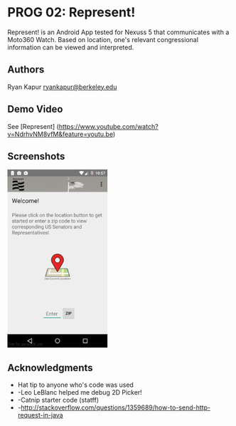 # PROG 02: Represent!

Represent! is an Android App tested for Nexuss 5 that communicates with a Moto360 Watch. Based on location, one's relevant congressional information can be viewed and interpreted.

## Authors

Ryan Kapur [ryankapur@berkeley.edu](mailto:ryankapur@berkeley.edu)

## Demo Video

See [Represent] (https://www.youtube.com/watch?v=NdrhvNM8vfM&feature=youtu.be)

## Screenshots

<img src="screenshots/main.png" height="400" alt="Screenshot"/>

## Acknowledgments

* Hat tip to anyone who's code was used
* -Leo LeBlanc helped me debug 2D Picker!
* -Catnip starter code (statff)
* -http://stackoverflow.com/questions/1359689/how-to-send-http-request-in-java

